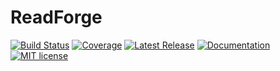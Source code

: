 # ReadForge

[![Build Status](https://github.com/Periareion/ReadForge.jl/actions/workflows/CI.yml/badge.svg?branch=main)](https://github.com/Periareion/ReadForge.jl/actions/workflows/CI.yml?query=branch%3Amain)
[![Coverage](https://codecov.io/gh/Periareion/ReadForge.jl/branch/main/graph/badge.svg)](https://codecov.io/gh/Periareion/ReadForge.jl)
[![Latest Release](https://img.shields.io/github/release/Periareion/ReadForge.jl.svg)](https://github.com/Periareion/ReadForge.jl/releases/latest)
[![Documentation](https://img.shields.io/badge/docs-stable-blue.svg)](https://periareion.github.io/ReadForge.jl/stable/)
[![MIT license](https://img.shields.io/badge/license-MIT-green.svg)](https://github.com/Periareion/ReadForge.jl/LICENSE)
